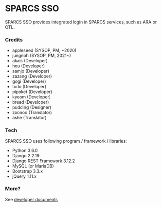 # SPARCS SSO

SPARCS SSO provides integrated login in SPARCS services, such as ARA or OTL.

### Credits
* appleseed (SYSOP, PM, ~2020)
* jungnoh (SYSOP, PM, 2021~)
* akais (Developer)
* hou (Developer)
* samjo (Developer)
* zazang (Developer)
* gogi (Developer)
* todo (Developer)
* pipoket (Developer)
* kyeom (Developer)
* bread (Developer)
* pudding (Designer)
* zoonoo (Translator)
* ashe (Translator)


### Tech

SPARCS SSO uses following program / framework / libraries:
* Python 3.6.0
* Django 2.2.19
* Django REST Framework 3.12.2
* MySQL (or MariaDB)
* Bootstrap 3.3.x
* jQuery 1.11.x


### More?
See [developer documents](https://wiki.sparcs.org/w/index.php/SPARCS_SSO)
